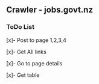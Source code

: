 ## Crawler - jobs.govt.nz

### ToDo List

[x]- Post to page 1,2,3,4

[x]- Get All links

[x]- Go to page details

[x]- Get table 


